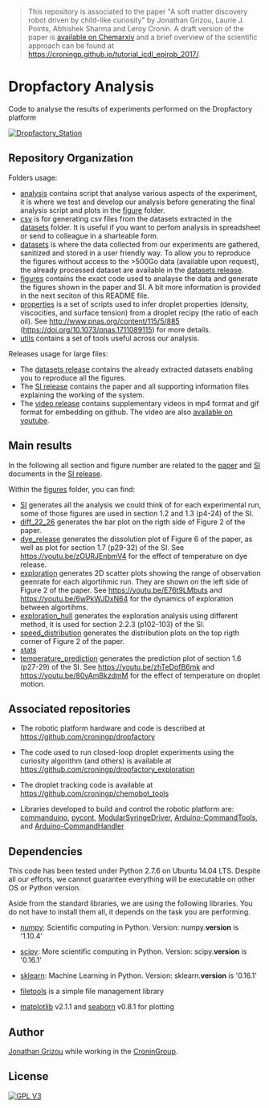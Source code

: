>This repository is associated to the paper "A soft matter discovery robot driven by child-like curiosity" by Jonathan Grizou, Laurie J. Points, Abhishek Sharma and Leroy Cronin. A draft version of the paper is [available on Chemarxiv](https://chemrxiv.org/articles/A_Closed_Loop_Discovery_Robot_Driven_by_a_Curiosity_Algorithm_Discovers_Proto-Cells_That_Show_Complex_and_Emergent_Behaviours/6958334) and a brief overview of the scientific approach can be found at https://croningp.github.io/tutorial_icdl_epirob_2017/.

# Dropfactory Analysis

Code to analyse the results of experiments performed on the Dropfactory platform

[![Dropfactory_Station](https://github.com/croningp/dropfactory/raw/master/media/gif/dropfactory_stations_speedup.gif)](https://youtu.be/bY5OoRBJkf0)

## Repository Organization

Folders usage:
- [analysis](analysis) contains script that analyse various aspects of the experiment, it is where we test and develop our analysis before generating the final analysis script and plots in the [figure](figure) folder.
- [csv](csv) is for generating csv files from the datasets extracted in the [datasets](datasets) folder. It is useful if you want to perfom analysis in spreadsheet or send to colleague in a sharteable form.
- [datasets](datasets) is where the data collected from our experiments are gathered, sanitized and stored in a user friendly way. To allow you to reproduce the figures without access to the >500Go data (available upon request), the already processed dataset are available in the [datasets release](https://github.com/croningp/dropfactory_analysis/releases/tag/datasets).
- [figures](figures) contains the exact code used to analayse the data and generate the figures shown in the paper and SI. A bit more information is provided in the next seciton of this README file.
- [properties](properties) is a set of scripts used to infer droplet properties (density, viscocities, and surface tension) from a droplet recipy (the ratio of each oil). See http://www.pnas.org/content/115/5/885 (https://doi.org/10.1073/pnas.1711089115) for more details.
- [utils](utils) contains a set of tools useful across our analysis.

Releases usage for large files:
- The [datasets release](https://github.com/croningp/dropfactory_analysis/releases/tag/datasets) contains the already extracted datasets enabling you to reproduce all the figures.
- The [SI release](https://github.com/croningp/dropfactory_analysis/releases/tag/SI) contains the paper and all supporting information files explaining the working of the system.
- The [video release](https://github.com/croningp/dropfactory_analysis/releases/tag/video) contains supplementary videos in mp4 format and gif format for embedding on github. The video are also [available on youtube](https://www.youtube.com/playlist?list=PLBppiRCztuKo8gxq_kfcYM-5S_A-TlMU1).

## Main results

In the following all section and figure number are related to the [paper](https://github.com/croningp/dropfactory_analysis/releases/download/SI/Dropfactory_v50.pdf) and [SI](https://github.com/croningp/dropfactory_analysis/releases/download/SI/SI_v9.pdf) documents in the [SI release](https://github.com/croningp/dropfactory_analysis/releases/tag/SI).

Within the [figures](figures) folder, you can find:
- [SI](figures/SI) generates all the analysis we could think of for each experimental run, some of those figures are used in section 1.2 and 1.3 (p4-24) of the SI.
- [diff_22_26](figures/diff_22_26) generates the bar plot on the rigth side of Figure 2 of the paper. 
- [dye_release](figures/dye_release) generates the dissolution plot of Figure 6 of the paper, as well as plot for section 1.7 (p29-32) of the SI. See https://youtu.be/zOURJEnbmV4 for the effect of temperature on dye release.
- [exploration](figures/exploration) generates 2D scatter plots showing the range of observation geenrate for each algortihmic run. They are shown on the left side of Figure 2 of the paper. See https://youtu.be/E76t9LMbuts and https://youtu.be/6wPkWJDxN64 for the dynamics of exploration between algortihms.
- [exploration_hull](figures/exploration_hull) generates the exploration analysis using different method, it is used for section 2.2.3 (p102-103) of the SI.
- [speed_distribution](figures/speed_distribution) generates the distribution plots on the top rigth corner of Figure 2 of the paper.
- [stats](figures/stats)
- [temperature_prediction](figures/temperature_prediction) generates the prediction plot of section 1.6 (p27-29) of the SI. See https://youtu.be/zhTeDofB6mk and https://youtu.be/80yAmBkzdmM for the effect of temperature on droplet motion.

## Associated repositories

- The robotic platform hardware and code is described at https://github.com/croningp/dropfactory

- The code used to run closed-loop droplet experiments using the curiosity algorithm (and others) is available at https://github.com/croningp/dropfactory_exploration

- The droplet tracking code is available at https://github.com/croningp/chemobot_tools

- Libraries developed to build and control the robotic platform are: [commanduino](https://github.com/croningp/commanduino), [pycont](https://github.com/croningp/pycont), [ModularSyringeDriver](https://github.com/croningp/ModularSyringeDriver), [Arduino-CommandTools](https://github.com/croningp/Arduino-CommandTools), and [Arduino-CommandHandler](https://github.com/croningp/Arduino-CommandHandler)

## Dependencies

This code has been tested under Python 2.7.6 on Ubuntu 14.04 LTS. Despite all our efforts, we cannot guarantee everything will be executable on other OS or Python version.

Aside from the standard libraries, we are using the following libraries. You do not have to install them all, it depends on the task you are performing.

- [numpy](http://www.numpy.org/): Scientific computing in Python.
Version: numpy.__version__ is '1.10.4'

- [scipy](http://www.scipy.org/scipylib/index.html): More scientific computing in Python.
Version: scipy.__version__ is '0.16.1'

- [sklearn](http://scikit-learn.org/): Machine Learning in Python.
Version: sklearn.__version__ is '0.16.1'

- [filetools](https://github.com/jgrizou/filetools) is a simple file management library

- [matplotlib](https://matplotlib.org/) v2.1.1 and [seaborn](http://seaborn.pydata.org/) v0.8.1 for plotting

## Author

[Jonathan Grizou](http://jgrizou.com/) while working in the [CroninGroup](http://www.chem.gla.ac.uk/cronin/).

## License

[![GPL V3](https://www.gnu.org/graphics/gplv3-127x51.png)](https://www.gnu.org/licenses/gpl.html)
